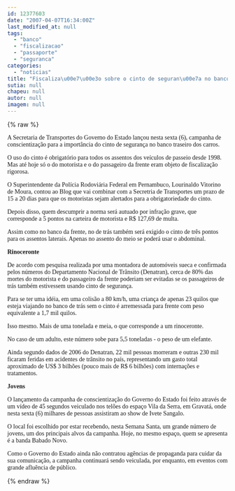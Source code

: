 ```yaml
---
id: 12377603
date: "2007-04-07T16:34:00Z"
last_modified_at: null
tags:
  - "banco"
  - "fiscalizacao"
  - "passaporte"
  - "seguranca"
categories:
  - "noticias"
title: "Fiscaliza\u00e7\u00e3o sobre o cinto de seguran\u00e7a no banco traseiro passa a ser rigorosa "
sutia: null
chapeu: null
autor: null
imagem: null
---
```

{% raw %}
<p><P><FONT face=Verdana>A Secretaria de Transportes do Governo do </FONT><FONT face=Verdana>Estado lançou nesta sexta (6), campanha de </FONT><FONT face=Verdana>conscientização para a importância do cinto </FONT><FONT face=Verdana>de segurança no banco traseiro dos carros.</FONT></P></p>
<p><P><FONT face=Verdana>O uso do cinto é obrigatório para todos os </FONT><FONT face=Verdana>assentos dos veículos de passeio desde 1998. Mas até hoje só o do motorista e o do </FONT><FONT face=Verdana>passageiro da frente eram objeto de </FONT><FONT face=Verdana>fiscalização rigorosa.</FONT></P></p>
<p><P><FONT face=Verdana>O Superintendente da Polícia Rodoviária </FONT><FONT face=Verdana>Federal em Pernambuco, Lourinaldo Vitorino de </FONT><FONT face=Verdana>Moura, contou ao Blog que vai combinar com a </FONT><FONT face=Verdana>Secretria de Transportes um prazo de 15 a 20 </FONT><FONT face=Verdana>dias para que os motoristas sejam alertados&nbsp;</FONT><FONT face=Verdana>para a obrigatoriedade do cinto.</FONT></P></p>
<p><P><FONT face=Verdana>Depois disso, quem descumprir a norma será autuado </FONT><FONT face=Verdana>por infração grave, que corresponde a 5 </FONT><FONT face=Verdana>pontos na carteira de motorista e R$ 127,69&nbsp;</FONT><FONT face=Verdana>de multa.</FONT></P></p>
<p><P><FONT face=Verdana>Assim como no banco da frente, no de trás </FONT><FONT face=Verdana>também será exigido o cinto de três pontos </FONT><FONT face=Verdana>para os assentos laterais. Apenas no assento </FONT><FONT face=Verdana>do&nbsp;meio se poderá usar o abdominal.</FONT></P></p>
<p><P><FONT face=Verdana><STRONG>Rinoceronte</STRONG></FONT></P></p>
<p><P><FONT face=Verdana>De acordo com pesquisa realizada por uma </FONT><FONT face=Verdana>montadora de automóveis sueca e confirmada </FONT><FONT face=Verdana>pelos números do Departamento Nacional de Trânsito (Denatran), cerca de 80% das </FONT><FONT face=Verdana>mortes do motorista e do passageiro da frente poderiam ser evitadas se os passageiros de </FONT><FONT face=Verdana>trás também estivessem usando cinto de </FONT><FONT face=Verdana>segurança.</FONT></P></p>
<p><P><FONT face=Verdana>Para se ter uma idéia, em uma colisão a 80 </FONT><FONT face=Verdana>km/h, uma criança de apenas 23 quilos que </FONT><FONT face=Verdana>esteja viajando no banco de trás sem o cinto </FONT><FONT face=Verdana>é arremessada para frente com peso </FONT><FONT face=Verdana>equivalente a 1,7 mil quilos.</FONT></P></p>
<p><P><FONT face=Verdana>Isso mesmo. Mais de uma tonelada e meia, o </FONT><FONT face=Verdana>que corresponde a um </FONT><FONT face=Verdana>rinoceronte.</FONT></P></p>
<p><P><FONT face=Verdana>No caso de um adulto, este número sobe para </FONT><FONT face=Verdana>5,5 toneladas - o peso de um elefante.</FONT></P></p>
<p><P><FONT face=Verdana>Ainda segundo dados de 2006 do Denatran, 22 </FONT><FONT face=Verdana>mil pessoas morreram e outras 230 mil ficaram </FONT><FONT face=Verdana>feridas em acidentes de trânsito no país, </FONT><FONT face=Verdana>representando um gasto total aproximado de </FONT><FONT face=Verdana>US$ 3 bilhões (pouco mais de R$ 6 bilhões) </FONT><FONT face=Verdana>com internações e tratamentos.&nbsp; </FONT></P></p>
<p><P><FONT face=Verdana><STRONG>Jovens</STRONG></FONT></P></p>
<p><P><FONT face=Verdana>O lançamento da campanha de conscientização </FONT><FONT face=Verdana>do Governo do Estado foi feito através de um </FONT><FONT face=Verdana>vídeo de 45 segundos veiculado nos telões do&nbsp;</FONT><FONT face=Verdana>espaço Vila da Serra, em Gravatá, onde nesta </FONT><FONT face=Verdana>sexta (6) milhares de pessoas assistiram </FONT><FONT face=Verdana>ao show de Ivete Sangalo.</FONT></P></p>
<p><P><FONT face=Verdana>O local foi escolhido por estar recebendo, </FONT><FONT face=Verdana>nesta Semana Santa, um grande número de </FONT><FONT face=Verdana>jovens, um dos principais alvos da campanha. Hoje, no mesmo espaço, quem se apresenta é a </FONT><FONT face=Verdana>banda Babado Novo.</FONT></P></p>
<p><P><FONT face=Verdana>Como o Governo do Estado ainda não contratou agências de propaganda para cuidar da sua </FONT><FONT face=Verdana>comunicação, a campanha continuará sendo </FONT><FONT face=Verdana>veiculada, por enquanto, em eventos com </FONT><FONT face=Verdana>grande afluência de público.</FONT></P> </p>
{% endraw %}